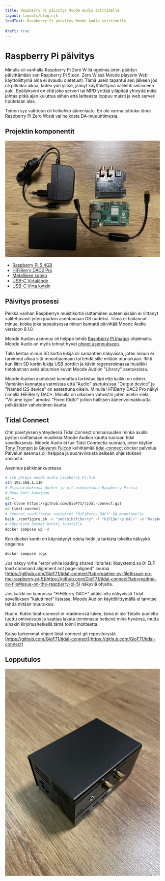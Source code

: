 ```yaml
---
title: Raspberry Pi päivitys Moode Audio soittimelle
layout: layouts/blog.njk
leadText: Raspberry Pi päivitys Moode Audio soittimelle

draft: true
---
```


# Raspberry Pi päivitys

Minulla oli vanhalla Raspberry Pi Zero W:llä ogelmia joten päädyn päivittämään sen Raspberry Pi 5:een. Zero W:ssä Moode
playerin Web käyttöliittymä aina ei avaudu oletetusti. Tämä usein tapahtui sen jälkeen jos oli pitkäksi aikaa, kuten yön
ylitse, jäänyt käyttöliittymä välilehti selaimeen auki. Epäilykseni on että joko serveri tai MPD yrittää ylläpitää
yhteyttä mikä johtaa pitkä ajan kuluttua siihen että laitteesta loppuu muisti ja web serveri tiputetaan alas.

Toinen syy vaihtoon oli heikohko äänenlaatu. En ole varma johtuko tämä Raspberry Pi Zero W:stä vai heikosta
DA-muuuntimesta.

## Projektin komponentit

![Päivityksen komponentit](../img/hifiberry-dac+-komponentit.jpg)

- [Raspberry Pi 5 4GB](https://www.raspberrypi.com/products/raspberry-pi-5/)
- [HiFiBerry DAC2 Pro](https://www.hifiberry.com/shop/boards/hifiberry-dac2-pro/)
- [Metallinen kotelo](https://www.hifiberry.com/shop/cases/dealing-with-blocked-p5-holes-6/)
- [USB-C Virtalähde](https://www.hifiberry.com/shop/accessories/raspberry-pi4-power-supply-5v-3a/)
- [USB-C Virta kytkin](https://www.hifiberry.com/shop/accessories/usbc-power-switch/)

## Päivitys prosessi

Pelkkä vanhan Raspberryn muistikortin laittaminen uuteen sisään ei riittänyt valitettavasti joten jouduin asentamaan OS
uudeksi. Tämä ei haitannut minua, koska joka tapauksessa minun kannatti päivittää Moode Audio versioon 9.1.0.

Moode Audion asennus oli helppo tehdä [Raspberry Pi Imager](https://www.raspberrypi.com/software/) ohjelmalla. Moode
Audio on myös tehnyt hyvät
[ohjeet asennukseen](https://github.com/moode-player/docs/blob/main/setup_guide.md#4-imager-tutorial).

Tällä kertaa minun SD kortin lukija oli samantien näkyvissä, joten minun ei tarvinnut alkaa sitä mounttaamaan tai tehdä
sille mitään muutakaan. Riitti kun liitin SD kortin lukija USB porttiin ja kävin regeneroimassa musiikki tietokannan
sekä albumien kuvat Moode Audion "Library" asetuksissa.

Moode Audion asetukset kannattaa tarkistaa läpi että kaikki on oikein. Varsinkin kannattaa varmistaa että "Audio"
asetuksissa "Output device" ja "Named I2S device" on asetettuna oikein. Minulla HiFiBerry DAC2 Pro näkyi nimellä
HiFiBerry DAC+. Minulla on ulkoinen vahvistin joten asetin vielä "Volume type" arvoksi "Fixed (0db)" jolloin hallitsen
äänenvoimakkuutta pelkästään vahvistimen kautta.

## Tidal Connect

Otin päivityksen yhteydessä Tidal Connect ominaisuuden minkä avulla pystyn soittamaan musiikkia Moode Audion kautta
suoraan tidal sovelluksesta. Moode Audio ei tue Tidal Connectia suoraan, joten käytän
[Tony Trompin](https://github.com/TonyTromp) ja [Giovanni Fulcon](https://github.com/GioF71) kehittämää
[tidal-connect](https://github.com/GioF71/tidal-connect) docker palvelua. Palvelun asennus oli helppoa ja suoraviivaista
selkeän ohjeistuksen ansiosta.

Asennus pähkinänkuoressa

```bash
# ssh yhteys moode audio raspberry Pi:hin
ssh 192.168.1.110 
# Esivaatimuksena docker ja git asennettuna Raspberry Pi:ssä
# Mene koti kansioon
cd ~
git clone https://github.com/GioF71/tidal-connect.git
cd tidal-connect
# Generoi vaadittavan asetukset "HiFiBerry DAC+" DA-muuntimelle
bash ./configure.sh -n "sndrpihifiberry" -f "HiFiBerry DAC+" -m "Raspberry Pi"
# Käynnistä docker kontti taustalla
docker compose up -d
```

Kun docker kontti on käynistynyt odota hetki ja tarkista lokeilta näkyykö ongelmia

```bash
docker compose logs
```

Jos näkyy virhe "error while loading shared libraries: libsystemd.so.0: ELF load command alignment not page-aligned"
seuraa
[https://github.com/GioF71/tidal-connect?tab=readme-ov-file#issue-on-the-raspberry-pi-5](https://github.com/GioF71/tidal-connect?tab=readme-ov-file#issue-on-the-raspberry-pi-5)
näkyviä ohjeita.

Jos kaikki on kunnossa "HiFiBerry DAC+" pitäisi olla näkyvissä Tidal sovelluksen "kaiuttimet" listassa. Moode Audion
käyttöliittymällä ei tarvitse tehdä mitään muutoksia.

Huom. Kuten tidal-connect:in readme:ssä lukee, tämä ei ole Tidalin puolelta tuettu ominaisuus ja saattaa lakata
toimimasta hetkenä minä hyvänsä, mutta ainakin kirjoitushetkellä tämä toimii moitteetta.

Katso tarkemmat ohjeet tidal-connect git repositorystä
[https://github.com/GioF71/tidal-connect](https://github.com/GioF71/tidal-connect)

## Lopputulos

![Lopputulos](../img/raspberrypi-5-koottu.jpg)
